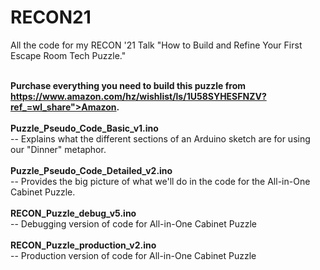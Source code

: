 # RECON21
All the code for my RECON '21 Talk "How to Build and Refine Your First Escape Room Tech Puzzle."

</br>
<b>Purchase everything you need to build this puzzle from <a href="


<b>FILES</b> </br>
https://www.amazon.com/hz/wishlist/ls/1U58SYHESFNZV?ref_=wl_share">Amazon</a>.</b>
</br>
</br>
<b>Puzzle_Pseudo_Code_Basic_v1.ino</b></br>
-- Explains what the different sections of an Arduino sketch are for using our "Dinner" metaphor.
</br>
</br>
<b>Puzzle_Pseudo_Code_Detailed_v2.ino</b></br>
-- Provides the big picture of what we'll do in the code for the All-in-One Cabinet Puzzle.
</br>
</br>
<b>RECON_Puzzle_debug_v5.ino</b></br>
-- Debugging version of code for All-in-One Cabinet Puzzle
</br>
</br>
<b>RECON_Puzzle_production_v2.ino</b></br>
-- Production version of code for All-in-One Cabinet Puzzle
